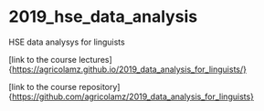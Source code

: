 # 2019_hse_data_analysis
HSE data analysys for linguists

[link to the course lectures]{https://agricolamz.github.io/2019_data_analysis_for_linguists/}

[link to the course repository]{https://github.com/agricolamz/2019_data_analysis_for_linguists}
